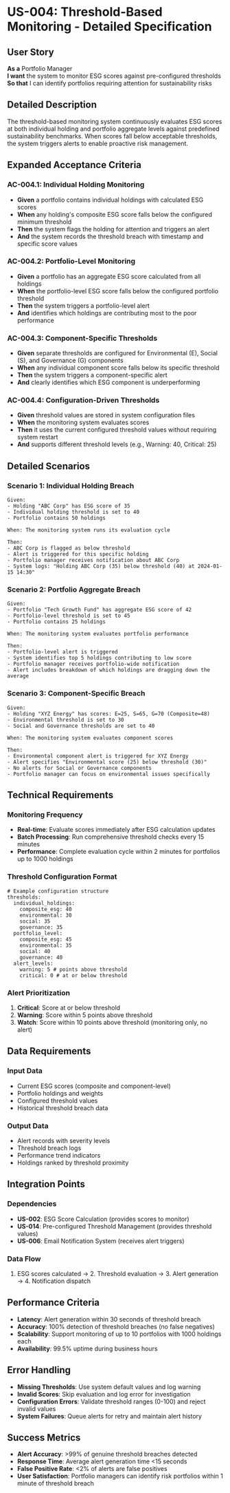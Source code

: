 # US-004: Threshold-Based Monitoring - Detailed Specification

## User Story
**As a** Portfolio Manager  
**I want** the system to monitor ESG scores against pre-configured thresholds  
**So that** I can identify portfolios requiring attention for sustainability risks

## Detailed Description
The threshold-based monitoring system continuously evaluates ESG scores at both individual holding and portfolio aggregate levels against predefined sustainability benchmarks. When scores fall below acceptable thresholds, the system triggers alerts to enable proactive risk management.

## Expanded Acceptance Criteria

### AC-004.1: Individual Holding Monitoring
- **Given** a portfolio contains individual holdings with calculated ESG scores
- **When** any holding's composite ESG score falls below the configured minimum threshold
- **Then** the system flags the holding for attention and triggers an alert
- **And** the system records the threshold breach with timestamp and specific score values

### AC-004.2: Portfolio-Level Monitoring  
- **Given** a portfolio has an aggregate ESG score calculated from all holdings
- **When** the portfolio-level ESG score falls below the configured portfolio threshold
- **Then** the system triggers a portfolio-level alert
- **And** identifies which holdings are contributing most to the poor performance

### AC-004.3: Component-Specific Thresholds
- **Given** separate thresholds are configured for Environmental (E), Social (S), and Governance (G) components
- **When** any individual component score falls below its specific threshold
- **Then** the system triggers a component-specific alert
- **And** clearly identifies which ESG component is underperforming

### AC-004.4: Configuration-Driven Thresholds
- **Given** threshold values are stored in system configuration files
- **When** the monitoring system evaluates scores
- **Then** it uses the current configured threshold values without requiring system restart
- **And** supports different threshold levels (e.g., Warning: 40, Critical: 25)

## Detailed Scenarios

### Scenario 1: Individual Holding Breach
```
Given: 
- Holding "ABC Corp" has ESG score of 35
- Individual holding threshold is set to 40
- Portfolio contains 50 holdings

When: The monitoring system runs its evaluation cycle

Then:
- ABC Corp is flagged as below threshold
- Alert is triggered for this specific holding
- Portfolio manager receives notification about ABC Corp
- System logs: "Holding ABC Corp (35) below threshold (40) at 2024-01-15 14:30"
```

### Scenario 2: Portfolio Aggregate Breach
```
Given:
- Portfolio "Tech Growth Fund" has aggregate ESG score of 42
- Portfolio-level threshold is set to 45
- Portfolio contains 25 holdings

When: The monitoring system evaluates portfolio performance

Then:
- Portfolio-level alert is triggered
- System identifies top 5 holdings contributing to low score
- Portfolio manager receives portfolio-wide notification
- Alert includes breakdown of which holdings are dragging down the average
```

### Scenario 3: Component-Specific Breach
```
Given:
- Holding "XYZ Energy" has scores: E=25, S=65, G=70 (Composite=48)
- Environmental threshold is set to 30
- Social and Governance thresholds are set to 40

When: The monitoring system evaluates component scores

Then:
- Environmental component alert is triggered for XYZ Energy
- Alert specifies "Environmental score (25) below threshold (30)"
- No alerts for Social or Governance components
- Portfolio manager can focus on environmental issues specifically
```

## Technical Requirements

### Monitoring Frequency
- **Real-time**: Evaluate scores immediately after ESG calculation updates
- **Batch Processing**: Run comprehensive threshold checks every 15 minutes
- **Performance**: Complete evaluation cycle within 2 minutes for portfolios up to 1000 holdings

### Threshold Configuration Format
```
# Example configuration structure
thresholds:
  individual_holdings:
    composite_esg: 40
    environmental: 30
    social: 35
    governance: 35
  portfolio_level:
    composite_esg: 45
    environmental: 35
    social: 40
    governance: 40
  alert_levels:
    warning: 5 # points above threshold
    critical: 0 # at or below threshold
```

### Alert Prioritization
1. **Critical**: Score at or below threshold
2. **Warning**: Score within 5 points above threshold
3. **Watch**: Score within 10 points above threshold (monitoring only, no alert)

## Data Requirements

### Input Data
- Current ESG scores (composite and component-level)
- Portfolio holdings and weights
- Configured threshold values
- Historical threshold breach data

### Output Data
- Alert records with severity levels
- Threshold breach logs
- Performance trend indicators
- Holdings ranked by threshold proximity

## Integration Points

### Dependencies
- **US-002**: ESG Score Calculation (provides scores to monitor)
- **US-014**: Pre-configured Threshold Management (provides threshold values)
- **US-006**: Email Notification System (receives alert triggers)

### Data Flow
1. ESG scores calculated → 2. Threshold evaluation → 3. Alert generation → 4. Notification dispatch

## Performance Criteria
- **Latency**: Alert generation within 30 seconds of threshold breach
- **Accuracy**: 100% detection of threshold breaches (no false negatives)
- **Scalability**: Support monitoring of up to 10 portfolios with 1000 holdings each
- **Availability**: 99.5% uptime during business hours

## Error Handling
- **Missing Thresholds**: Use system default values and log warning
- **Invalid Scores**: Skip evaluation and log error for investigation
- **Configuration Errors**: Validate threshold ranges (0-100) and reject invalid values
- **System Failures**: Queue alerts for retry and maintain alert history

## Success Metrics
- **Alert Accuracy**: >99% of genuine threshold breaches detected
- **Response Time**: Average alert generation time <15 seconds
- **False Positive Rate**: <2% of alerts are false positives
- **User Satisfaction**: Portfolio managers can identify risk portfolios within 1 minute of threshold breach